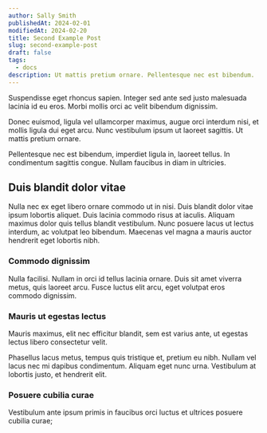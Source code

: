 ```yaml
---
author: Sally Smith
publishedAt: 2024-02-01
modifiedAt: 2024-02-20
title: Second Example Post
slug: second-example-post
draft: false
tags:
  - docs
description: Ut mattis pretium ornare. Pellentesque nec est bibendum.
---
```


Suspendisse eget rhoncus sapien. Integer sed ante sed justo malesuada lacinia id eu eros. Morbi mollis orci ac velit bibendum dignissim.

Donec euismod, ligula vel ullamcorper maximus, augue orci interdum nisi, et mollis ligula dui eget arcu. Nunc vestibulum ipsum ut laoreet sagittis. Ut mattis pretium ornare.

Pellentesque nec est bibendum, imperdiet ligula in, laoreet tellus. In condimentum sagittis congue. Nullam faucibus in diam in ultricies.

## Duis blandit dolor vitae

Nulla nec ex eget libero ornare commodo ut in nisi. Duis blandit dolor vitae ipsum lobortis aliquet. Duis lacinia commodo risus at iaculis. Aliquam maximus dolor quis tellus blandit vestibulum. Nunc posuere lacus ut lectus interdum, ac volutpat leo bibendum. Maecenas vel magna a mauris auctor hendrerit eget lobortis nibh.

### Commodo dignissim

Nulla facilisi. Nullam in orci id tellus lacinia ornare. Duis sit amet viverra metus, quis laoreet arcu. Fusce luctus elit arcu, eget volutpat eros commodo dignissim.

### Mauris ut egestas lectus

Mauris maximus, elit nec efficitur blandit, sem est varius ante, ut egestas lectus libero consectetur velit.

Phasellus lacus metus, tempus quis tristique et, pretium eu nibh. Nullam vel lacus nec mi dapibus condimentum. Aliquam eget nunc urna. Vestibulum at lobortis justo, et hendrerit elit.

### Posuere cubilia curae

Vestibulum ante ipsum primis in faucibus orci luctus et ultrices posuere cubilia curae;
